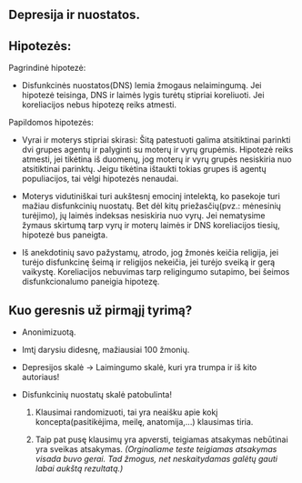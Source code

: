  Depresija ir nuostatos.
----------------------------


Hipotezės:
----------

Pagrindinė hipotezė:
- Disfunkcinės nuostatos(DNS) lemia žmogaus nelaimingumą.
 Jei hipotezė teisinga, DNS ir laimės lygis turėtų stipriai koreliuoti.
 Jei koreliacijos nebus hipotezę reiks atmesti.

Papildomos hipotezės:
- Vyrai ir moterys stipriai skirasi: Šitą patestuoti galima atsitiktinai parinkti dvi grupes agentų ir palyginti su moterų ir vyrų grupėmis. Hipotezė reiks atmesti, jei tikėtina iš duomenų, jog moterų ir vyrų grupės nesiskiria nuo atsitiktinai parinktų. Jeigu tikėtina ištaukti tokias grupes iš agentų populiacijos, tai vėlgi hipotezės nenaudai.

- Moterys vidutiniškai turi aukštesnį emocinį intelektą, ko pasekoje turi mažiau disfunkcinių nuostatų. Bet dėl kitų priežasčių(pvz.: mėnesinių turėjimo), jų laimės indeksas nesiskiria nuo vyrų. Jei nematysime žymaus skirtumą tarp vyrų ir moterų laimės ir DNS koreliacijos tiesių, hipotezė bus paneigta.

- Iš anekdotinių savo pažystamų, atrodo, jog žmonės keičia religija, jei turėjo disfunkcinę šeimą ir religijos nekeičia, jei turėjo sveiką ir gerą vaikystę.
 Koreliacijos nebuvimas tarp religingumo sutapimo, bei šeimos disfunkcionalumo paneigia hipotezę.




Kuo geresnis už pirmąjį tyrimą?
------------------------------------
- Anonimizuotą. 

- Imtį darysiu didesnę, mažiausiai 100 žmonių.

- Depresijos skalė -> Laimingumo skalė, kuri yra trumpa ir iš kito autoriaus! 
 
- Disfunkcinių nuostatų skalė patobulinta!
  
    1. Klausimai randomizuoti, tai yra neaišku apie kokį koncepta(pasitikėjima, meilę, anatomija,...) klausimas tiria.
  
    2. Taip pat pusę klausimų yra apversti, teigiamas atsakymas nebūtinai yra sveikas atsakymas.
   _(Orginaliame teste teigiamas atsakymas visada buvo gerai. Tad žmogus, net neskaitydamas galėtų gauti labai aukštą rezultatą.)_

